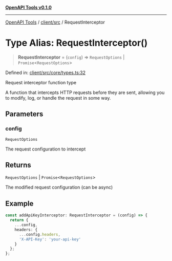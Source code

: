 [**OpenAPI Tools v0.1.0**](../../../README.md)

***

[OpenAPI Tools](../../../modules.md) / [client/src](../README.md) / RequestInterceptor

# Type Alias: RequestInterceptor()

> **RequestInterceptor** = (`config`) => `RequestOptions` \| `Promise`\<`RequestOptions`\>

Defined in: [client/src/core/types.ts:32](https://github.com/Arthurmtro/openapi-tools/blob/0ec5b52fff16ef5ddecd361e9df5c625e089b42f/packages/client/src/core/types.ts#L32)

Request interceptor function type

A function that intercepts HTTP requests before they are sent, allowing
you to modify, log, or handle the request in some way.

## Parameters

### config

`RequestOptions`

The request configuration to intercept

## Returns

`RequestOptions` \| `Promise`\<`RequestOptions`\>

The modified request configuration (can be async)

## Example

```typescript
const addApiKeyInterceptor: RequestInterceptor = (config) => {
  return {
    ...config,
    headers: {
      ...config.headers,
      'X-API-Key': 'your-api-key'
    }
  };
};
```
